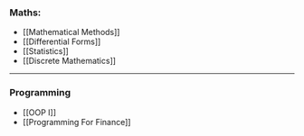 ### Maths:
- [[Mathematical Methods]]
- [[Differential Forms]]
- [[Statistics]]
- [[Discrete Mathematics]]
___
### Programming
- [[OOP I]]
- [[Programming For Finance]]

